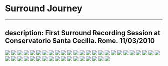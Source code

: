 # Surround Journey
---
description: First Surround Recording Session at Conservatorio Santa Cecilia. Rome. 11/03/2010
---
![](https://raw.githubusercontent.com/grammaton/surround-journey/master/2010/2010-03-11-surround-journey/photos/2010-03-11-DSC_1368.jpg)
![](https://raw.githubusercontent.com/grammaton/surround-journey/master/2010/2010-03-11-surround-journey/photos/2010-03-11-DSC_1371.jpg)
![](https://raw.githubusercontent.com/grammaton/surround-journey/master/2010/2010-03-11-surround-journey/photos/2010-03-11-DSC_1374.jpg)
![](https://raw.githubusercontent.com/grammaton/surround-journey/master/2010/2010-03-11-surround-journey/photos/2010-03-11-DSC_1378.jpg)
![](https://raw.githubusercontent.com/grammaton/surround-journey/master/2010/2010-03-11-surround-journey/photos/2010-03-11-DSC_1383.jpg)
![](https://raw.githubusercontent.com/grammaton/surround-journey/master/2010/2010-03-11-surround-journey/photos/2010-03-11-DSC_1386.jpg)
![](https://raw.githubusercontent.com/grammaton/surround-journey/master/2010/2010-03-11-surround-journey/photos/2010-03-11-DSC_1388.jpg)
![](https://raw.githubusercontent.com/grammaton/surround-journey/master/2010/2010-03-11-surround-journey/photos/2010-03-11-DSC_1392.jpg)
![](https://raw.githubusercontent.com/grammaton/surround-journey/master/2010/2010-03-11-surround-journey/photos/2010-03-11-DSC_1394.jpg)
![](https://raw.githubusercontent.com/grammaton/surround-journey/master/2010/2010-03-11-surround-journey/photos/2010-03-11-DSC_1395.jpg)
![](https://raw.githubusercontent.com/grammaton/surround-journey/master/2010/2010-03-11-surround-journey/photos/2010-03-11-DSC_1400.jpg)
![](https://raw.githubusercontent.com/grammaton/surround-journey/master/2010/2010-03-11-surround-journey/photos/2010-03-11-DSC_1401.jpg)
![](https://raw.githubusercontent.com/grammaton/surround-journey/master/2010/2010-03-11-surround-journey/photos/2010-03-11-DSC_1402.jpg)
![](https://raw.githubusercontent.com/grammaton/surround-journey/master/2010/2010-03-11-surround-journey/photos/2010-03-11-DSC_1404.jpg)
![](https://raw.githubusercontent.com/grammaton/surround-journey/master/2010/2010-03-11-surround-journey/photos/2010-03-11-DSC_1405.jpg)
![](https://raw.githubusercontent.com/grammaton/surround-journey/master/2010/2010-03-11-surround-journey/photos/2010-03-11-DSC_1406.jpg)
![](https://raw.githubusercontent.com/grammaton/surround-journey/master/2010/2010-03-11-surround-journey/photos/2010-03-11-DSC_1408.jpg)
![](https://raw.githubusercontent.com/grammaton/surround-journey/master/2010/2010-03-11-surround-journey/photos/2010-03-11-DSC_1409.jpg)
![](https://raw.githubusercontent.com/grammaton/surround-journey/master/2010/2010-03-11-surround-journey/photos/2010-03-11-DSC_1410.jpg)
![](https://raw.githubusercontent.com/grammaton/surround-journey/master/2010/2010-03-11-surround-journey/photos/2010-03-11-DSC_1412.jpg)
![](https://raw.githubusercontent.com/grammaton/surround-journey/master/2010/2010-03-11-surround-journey/photos/2010-03-11-DSC_1413.jpg)
![](https://raw.githubusercontent.com/grammaton/surround-journey/master/2010/2010-03-11-surround-journey/photos/2010-03-11-DSC_1414.jpg)
![](https://raw.githubusercontent.com/grammaton/surround-journey/master/2010/2010-03-11-surround-journey/photos/2010-03-11-DSC_1416.jpg)
![](https://raw.githubusercontent.com/grammaton/surround-journey/master/2010/2010-03-11-surround-journey/photos/2010-03-11-DSC_1419.jpg)
![](https://raw.githubusercontent.com/grammaton/surround-journey/master/2010/2010-03-11-surround-journey/photos/2010-03-11-DSC_1423.jpg)
![](https://raw.githubusercontent.com/grammaton/surround-journey/master/2010/2010-03-11-surround-journey/photos/2010-03-11-DSC_1427.jpg)
![](https://raw.githubusercontent.com/grammaton/surround-journey/master/2010/2010-03-11-surround-journey/photos/2010-03-11-DSC_1432.jpg)
![](https://raw.githubusercontent.com/grammaton/surround-journey/master/2010/2010-03-11-surround-journey/photos/2010-03-11-DSC_1434.jpg)
![](https://raw.githubusercontent.com/grammaton/surround-journey/master/2010/2010-03-11-surround-journey/photos/2010-03-11-DSC_1436.jpg)
![](https://raw.githubusercontent.com/grammaton/surround-journey/master/2010/2010-03-11-surround-journey/photos/2010-03-11-DSC_1438.jpg)
![](https://raw.githubusercontent.com/grammaton/surround-journey/master/2010/2010-03-11-surround-journey/photos/2010-03-11-DSC_1439.jpg)
![](https://raw.githubusercontent.com/grammaton/surround-journey/master/2010/2010-03-11-surround-journey/photos/2010-03-11-DSC_1440.jpg)
![](https://raw.githubusercontent.com/grammaton/surround-journey/master/2010/2010-03-11-surround-journey/photos/2010-03-11-DSC_1443.jpg)
![](https://raw.githubusercontent.com/grammaton/surround-journey/master/2010/2010-03-11-surround-journey/photos/2010-03-11-DSC_1451.jpg)
![](https://raw.githubusercontent.com/grammaton/surround-journey/master/2010/2010-03-11-surround-journey/photos/2010-03-11-DSC_1453.jpg)
![](https://raw.githubusercontent.com/grammaton/surround-journey/master/2010/2010-03-11-surround-journey/photos/2010-03-11-DSC_1461.jpg)
![](https://raw.githubusercontent.com/grammaton/surround-journey/master/2010/2010-03-11-surround-journey/photos/2010-03-11-DSC_1463.jpg)
![](https://raw.githubusercontent.com/grammaton/surround-journey/master/2010/2010-03-11-surround-journey/photos/2010-03-11-DSC_1466.jpg)
![](https://raw.githubusercontent.com/grammaton/surround-journey/master/2010/2010-03-11-surround-journey/photos/2010-03-11-DSC_1467.jpg)
![](https://raw.githubusercontent.com/grammaton/surround-journey/master/2010/2010-03-11-surround-journey/photos/2010-03-11-DSC_1470.jpg)
![](https://raw.githubusercontent.com/grammaton/surround-journey/master/2010/2010-03-11-surround-journey/photos/2010-03-11-DSC_1477.jpg)
![](https://raw.githubusercontent.com/grammaton/surround-journey/master/2010/2010-03-11-surround-journey/photos/2010-03-11-DSC_1479.jpg)
